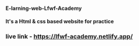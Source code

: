 #### E-larning-web-Lfwf-Academy
#### It's a Html & css based website for practice
### live link - https://lfwf-academy.netlify.app/
